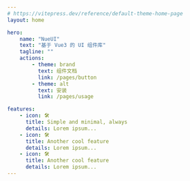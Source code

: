 ```yaml
---
# https://vitepress.dev/reference/default-theme-home-page
layout: home

hero:
    name: "NueUI"
    text: "基于 Vue3 的 UI 组件库"
    tagline: ""
    actions:
        - theme: brand
          text: 组件文档
          link: /pages/button
        - theme: alt
          text: 安装
          link: /pages/usage

features:
    - icon: 🛠️
      title: Simple and minimal, always
      details: Lorem ipsum...
    - icon: 🛠️
      title: Another cool feature
      details: Lorem ipsum...
    - icon: 🛠️
      title: Another cool feature
      details: Lorem ipsum...
---
```

